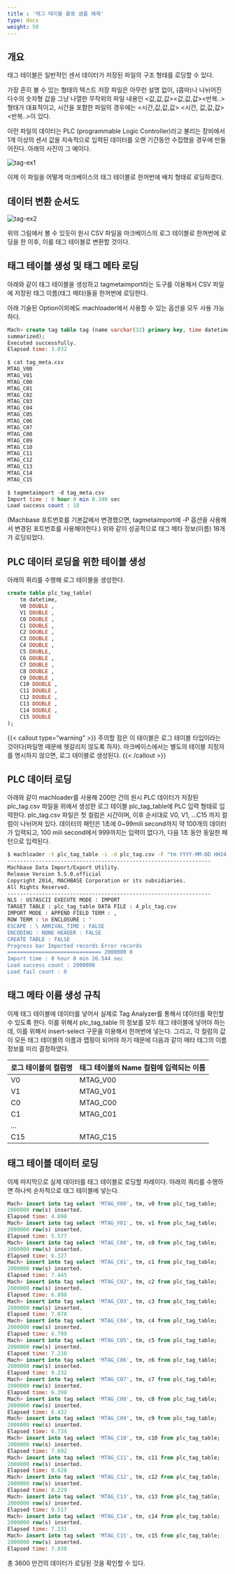 ```yaml
---
title : '태그 테이블 활용 샘플 예제'
type: docs
weight: 50
---
```


## 개요

태그 테이블은 일반적인 센서 데이터가 저장된 파일의 구조 형태를 로딩할 수 있다.

가장 흔히 볼 수 있는 형태의 텍스트 저장 파일은 아무런 설명 없이, (콤마)나 나뉘어진 다수의 숫자형 값을 그냥 나열한 무작위의 파일 내용인 <값,값,값><값,값,값><반복..> 형태가 대표적이고, 시간을 포함한 파일의 경우에는 <시간,값,값,값> <시간, 값,값,값><반복..>이 있다.

이런 파일의 데이터는 PLC (programmable Logic Controller)라고 불리는 장비에서 1개 이상의 센서 값을 지속적으로 입력된 데이터를 오랜 기간동안 수집했을 경우에 만들어진다. 아래의 사진이 그 예이다.

![tag-ex1](../img/tag-ex1.png)

이제 이 파일을 어떻게 마크베이스의 태그 테이블로 한꺼번에 배치 형태로 로딩하겠다.


## 데이터 변환 순서도

![tag-ex2](../img/tag-ex2.png)

위의 그림에서 볼 수 있듯이 원시 CSV 파일을 마크베이스의 로그 테이블로 한꺼번에 로딩을 한 이후, 이를 태그 테이블로 변환할 것이다.


## 태그 테이블 생성 및 태그 메타 로딩

아래와 같이 태그 테이블을 생성하고 tagmetaimport라는 도구를 이용해서 CSV 파일에 저장된 태그 이름(태그 메타)들을 한꺼번에 로딩한다.

아래 기술된 Option이외에도 machloader에서 사용할 수 있는 옵션을 모두 사용 가능하다.

```sql
Mach> create tag table tag (name varchar(32) primary key, time datetime basetime, value double
summarized);
Executed successfully.
Elapsed time: 3.032
 
$ cat tag_meta.csv
MTAG_V00
MTAG_V01
MTAG_C00
MTAG_C01
MTAG_C02
MTAG_C03
MTAG_C04
MTAG_C05
MTAG_C06
MTAG_C07
MTAG_C08
MTAG_C09
MTAG_C10
MTAG_C11
MTAG_C12
MTAG_C13
MTAG_C14
MTAG_C15
 
$ tagmetaimport -d tag_meta.csv
Import time : 0 hour 0 min 0.340 sec
Load success count : 18
```

(Machbase 포트번호를 기본값에서 변경했으면, tagmetaimport에 -P 옵션을 사용해서 변경된 포트번호를 사용해야한다.)
위와 같이 성공적으로 태그 메타 정보(이름) 18개가 로딩되었다.


## PLC 데이터 로딩을 위한 테이블 생성

아래의 쿼리를 수행해 로그 테이블을 생성한다.

```sql
create table plc_tag_table(
    tm datetime,
    V0 DOUBLE ,
    V1 DOUBLE ,
    C0 DOUBLE ,
    C1 DOUBLE ,
    C2 DOUBLE ,
    C3 DOUBLE ,
    C4 DOUBLE ,
    C5 DOUBLE,
    C6 DOUBLE ,
    C7 DOUBLE ,
    C8 DOUBLE ,
    C9 DOUBLE ,
    C10 DOUBLE ,
    C11 DOUBLE ,
    C12 DOUBLE ,
    C13 DOUBLE ,
    C14 DOUBLE ,
    C15 DOUBLE
);
```

{{< callout type="warning" >}}
주의할 점은 이 테이블은 로그 테이블 타입이라는 것이다(파일명 때문에 헷갈리지 않도록 하자). 마크베이스에서는 별도의 테이블 지정자를 명시하지 않으면, 로그 테이블로 생성된다.
{{< /callout >}}

## PLC 데이터 로딩

아래와 같이 machloader를 사용해 200만 건의 원시 PLC 데이터가 저장된 plc_tag.csv 파일을 위에서 생성한 로그 테이블 plc_tag_table에 PLC 입력 형태로 입력한다. plc_tag.csv 파일은 첫 컬럼은 시간이며, 이후 순서대로 V0, V1, …C15 까지 컬럼이 나뉘어져 있다. 데이터의 패턴은 1초에 0~99mili second까지 약 100개의 데이터가 입력되고, 100 mili second에서 999까지는 입력이 없다가, 다음 1초 동안 동일한 패턴으로 입력된다.

```bash
$ machloader -t plc_tag_table -i -d plc_tag.csv -F "tm YYYY-MM-DD HH24:MI:SS mmm:uuu:nnn"
-----------------------------------------------------------------
Machbase Data Import/Export Utility.
Release Version 5.5.0.official
Copyright 2014, MACHBASE Corporation or its subsidiaries.
All Rights Reserved.
-----------------------------------------------------------------
NLS : US7ASCII EXECUTE MODE : IMPORT
TARGET TABLE : plc_tag_table DATA FILE : 4_plc_tag.csv
IMPORT MODE : APPEND FIELD TERM : ,
ROW TERM : \n ENCLOSURE : "
ESCAPE : \ ARRIVAL_TIME : FALSE
ENCODING : NONE HEADER : FALSE
CREATE TABLE : FALSE
Progress bar Imported records Error records
============================== 2000000 0
Import time : 0 hour 0 min 26.544 sec
Load success count : 2000000
Load fail count : 0
```

## 태그 메타 이름 생성 규칙

이제 태그 테이블에 데이터를 넣어서 실제로 Tag Analyzer를 통해서 데이터를 확인할 수 있도록 한다. 이를 위해서 plc_tag_table 의 정보를 모두 태그 테이블에 넣어야 하는데, 이를 위해서 insert-select 구문을 이용해서 한꺼번에 넣는다. 그리고, 각 컬럼의 값이 모든 태그 테이블의 이름과 맵핑이 되어야 하기 때문에 다음과 같이 매타 태그의 이름 정보를 미리 결정하였다.

|로그 테이블의 컬럼명| 태그 테이블의 Name 컬럼에 입력되는 이름|
|--|--|
|V0|MTAG_V00|
|V1|MTAG_V01|
|C0|MTAG_C00|
|C1|MTAG_C01|
|...||
|C15|MTAG_C15|

## 태그 테이블 데이터 로딩

이제 마지막으로 실제 데이터를 태그 테이블로 로딩할 차례이다. 아래의 쿼리를 수행하면 하나씩 순차적으로 태그 테이블에 넣는다. 

```sql
Mach> insert into tag select 'MTAG_V00', tm, v0 from plc_tag_table;
2000000 row(s) inserted.
Elapsed time: 4.898
Mach> insert into tag select 'MTAG_V01', tm, v1 from plc_tag_table;
2000000 row(s) inserted.
Elapsed time: 5.577
Mach> insert into tag select 'MTAG_C00', tm, c0 from plc_tag_table;
2000000 row(s) inserted.
Elapsed time: 6.327
Mach> insert into tag select 'MTAG_C01', tm, c1 from plc_tag_table;
2000000 row(s) inserted.
Elapsed time: 7.445
Mach> insert into tag select 'MTAG_C02', tm, c2 from plc_tag_table;
2000000 row(s) inserted.
Elapsed time: 6.898
Mach> insert into tag select 'MTAG_C03', tm, c3 from plc_tag_table;
2000000 row(s) inserted.
Elapsed time: 7.078
Mach> insert into tag select 'MTAG_C04', tm, c4 from plc_tag_table;
2000000 row(s) inserted.
Elapsed time: 6.799
Mach> insert into tag select 'MTAG_C05', tm, c5 from plc_tag_table;
2000000 row(s) inserted.
Elapsed time: 7.210
Mach> insert into tag select 'MTAG_C06', tm, c6 from plc_tag_table;
2000000 row(s) inserted.
Elapsed time: 9.232
Mach> insert into tag select 'MTAG_C07', tm, c7 from plc_tag_table;
2000000 row(s) inserted.
Elapsed time: 6.398
Mach> insert into tag select 'MTAG_C08', tm, c8 from plc_tag_table;
2000000 row(s) inserted.
Elapsed time: 6.432
Mach> insert into tag select 'MTAG_C09', tm, c9 from plc_tag_table;
2000000 row(s) inserted.
Elapsed time: 6.734
Mach> insert into tag select 'MTAG_C10', tm, c10 from plc_tag_table;
2000000 row(s) inserted.
Elapsed time: 7.692
Mach> insert into tag select 'MTAG_C11', tm, c11 from plc_tag_table;
2000000 row(s) inserted.
Elapsed time: 8.628
Mach> insert into tag select 'MTAG_C12', tm, c12 from plc_tag_table;
2000000 row(s) inserted.
Elapsed time: 8.229
Mach> insert into tag select 'MTAG_C13', tm, c13 from plc_tag_table;
2000000 row(s) inserted.
Elapsed time: 9.517
Mach> insert into tag select 'MTAG_C14', tm, c14 from plc_tag_table;
2000000 row(s) inserted.
Elapsed time: 7.231
Mach> insert into tag select 'MTAG_C15', tm, c15 from plc_tag_table;
2000000 row(s) inserted.
Elapsed time: 7.830
```

총 3600 만건의 데이터가 로딩된 것을 확인할 수 있다.



